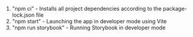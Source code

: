 1. "npm ci" - Installs all project dependencies according to the package-lock.json file
2. "npm start" - Launching the app in developer mode using Vite
3. "npm run storybook" - Running Storybook in developer mode
